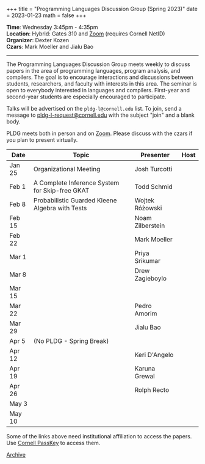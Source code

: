 +++
title = "Programming Languages Discussion Group (Spring 2023)"
date = 2023-01-23
math = false
+++

**Time**: Wednesday 3:45pm - 4:35pm <br/>
**Location**: Hybrid: Gates 310 and [Zoom][] (requires Cornell NetID) <br/>
**Organizer**: Dexter Kozen <br/>
**Czars**: Mark Moeller and Jialu Bao

---

The Programming Languages Discussion Group meets weekly to discuss papers in the
area of programming languages, program analysis, and compilers. The goal is to
encourage interactions and discussions between students, researchers, and
faculty with interests in this area. The seminar is open to everybody interested
in languages and compilers. First-year and second-year students are especially encouraged to participate. 



Talks will be advertised on the `pldg-l@cornell.edu` list. To join, send a
message to [pldg-l-request@cornell.edu][join-pldg] with the subject "join" and a
blank body.

PLDG meets both in person and on [Zoom][]. Please discuss with the czars if you
plan to present virtually.


| Date    | Topic                    | Presenter       | Host |
|---------|--------------------------|-----------------|------|
| Jan 25  | Organizational Meeting   | Josh Turcotti   |      |
| Feb 1   | A Complete Inference System for Skip-free GKAT | Todd Schmid     |      |
| Feb 8   | Probabilistic Guarded Kleene Algebra with Tests| Wojtek Różowski|      |
| Feb 15  |                          | Noam Zilberstein|      |
| Feb 22  |                          | Mark Moeller    |      |
| Mar 1   |                          | Priya Srikumar  |      |
| Mar 8   |                          | Drew Zagieboylo |      |
| Mar 15  |                          |                 |      |
| Mar 22  |                          | Pedro Amorim    |      |
| Mar 29  |                          | Jialu Bao       |      |
| Apr 5   | (No PLDG - Spring Break) |                 |      |
| Apr 12  |                          | Keri D'Angelo   |      |
| Apr 19  |                          | Karuna Grewal   |      |
| Apr 26  |                          | Rolph Recto     |      |
| May 3   |                          |                 |      |
| May 10  |                          |                 |      |


Some of the links above need institutional affiliation to access the papers.
Use [Cornell PassKey](https://www.library.cornell.edu/services/apps/passkey)
to access them.

[Archive](../)

[join-pldg]: mailto:pldg-l-request@cornell.edu?subject=join
[zoom]: https://cornell.zoom.us/j/231639869?pwd=UHNVcnY3ZXVydk5pcTRyQk5ncEhJZz09
